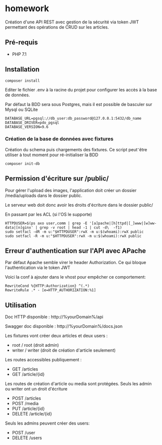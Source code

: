 # homework

Création d'une API REST avec gestion de la sécurité via token JWT permettant des opérations de CRUD sur les articles.

## Pré-requis

- PHP 7.1

## Installation

```text
composer install
```

Editer le fichier .env à la racine du projet pour configurer les accès à la base de données.

Par défaut la BDD sera sous Postgres, mais il est possible de basculer sur Mysql ou SQLite

```text
DATABASE_URL=pgsql://db_user:db_password@127.0.0.1:5432/db_name
DATABASE_DRIVER=pdo_pgsql
DATABASE_VERSION=9.6
```

### Création de la base de données avec fixtures

Création du schema puis chargements des fixtures.
Ce script peut⁻être utiliser à tout moment pour ré-initialiser la BDD

```text
composer init-db
```

## Permission d'écriture sur /public/
Pour gérer l'upload des images, l'application doit créer un dossier /media/uploads dans le dossier public.

Le serveur web doit donc avoir les droits d'écriture dans le dossier public/

En passant par les ACL (si l'OS le supporte)

```text
HTTPDUSER=$(ps axo user,comm | grep -E '[a]pache|[h]ttpd|[_]www|[w]ww-data|[n]ginx' | grep -v root | head -1 | cut -d\  -f1)
sudo setfacl -dR -m u:"$HTTPDUSER":rwX -m u:$(whoami):rwX public
sudo setfacl -R -m u:"$HTTPDUSER":rwX -m u:$(whoami):rwX public
```

## Erreur d'authentication sur l'API avec APache
Par défaut Apache semble virer le header Authorization. Ce qui bloque l'authentication via le token JWT

Voici la conf à ajouter dans le vhost pour empêcher ce comportement:
```apacheconfig
RewriteCond %{HTTP:Authorization} ^(.*)
RewriteRule .* - [e=HTTP_AUTHORIZATION:%1] 
```

## Utilisation

Doc HTTP disponible : http://%yourDomain%/api

Swagger doc disponible : http://%yourDomain%/docs.json

Les fixtures vont créer deux articles et deux users : 

- root / root (droit admin)
- writer / writer (droit de création d'article seulement)

Les routes accessibles publiquement :

- GET /articles
- GET /article/{id}

Les routes de création d'article ou media sont protégées. Seuls les admin ou writer ont un droit d'écriture

- POST /articles
- POST /media
- PUT /article/{id}
- DELETE /article/{id}

Seuls les admins peuvent créer des users:

- POST /user
- DELETE /users
